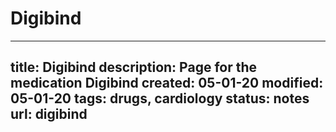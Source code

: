 # Digibind
---
title: Digibind
description: Page for the medication Digibind
created: 05-01-20
modified: 05-01-20
tags: drugs, cardiology
status: notes
url: digibind
---

<!-- {BearID:5873FE84-67F8-4F5F-B443-0DB3FCECF96D-1677-0001082F31DBEB30} -->
